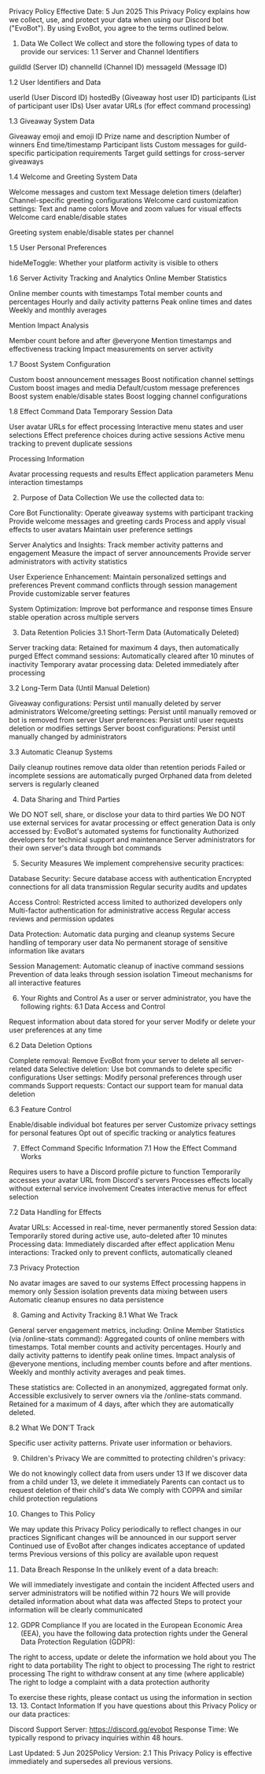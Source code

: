 Privacy Policy
Effective Date: 5 Jun 2025
This Privacy Policy explains how we collect, use, and protect your data when using our Discord bot ("EvoBot"). By using EvoBot, you agree to the terms outlined below.
1. Data We Collect
We collect and store the following types of data to provide our services:
1.1 Server and Channel Identifiers

guildId (Server ID)
channelId (Channel ID)
messageId (Message ID)

1.2 User Identifiers and Data

userId (User Discord ID)
hostedBy (Giveaway host user ID)
participants (List of participant user IDs)
User avatar URLs (for effect command processing)

1.3 Giveaway System Data

Giveaway emoji and emoji ID
Prize name and description
Number of winners
End time/timestamp
Participant lists
Custom messages for guild-specific participation requirements
Target guild settings for cross-server giveaways

1.4 Welcome and Greeting System Data

Welcome messages and custom text
Message deletion timers (delafter)
Channel-specific greeting configurations
Welcome card customization settings:
Text and name colors
Move and zoom values for visual effects
Welcome card enable/disable states


Greeting system enable/disable states per channel

1.5 User Personal Preferences

hideMeToggle: Whether your platform activity is visible to others

1.6 Server Activity Tracking and Analytics
Online Member Statistics

Online member counts with timestamps
Total member counts and percentages
Hourly and daily activity patterns
Peak online times and dates
Weekly and monthly averages

Mention Impact Analysis

Member count before and after @everyone
Mention timestamps and effectiveness tracking
Impact measurements on server activity

1.7 Boost System Configuration

Custom boost announcement messages
Boost notification channel settings
Custom boost images and media
Default/custom message preferences
Boost system enable/disable states
Boost logging channel configurations

1.8 Effect Command Data
Temporary Session Data

User avatar URLs for effect processing
Interactive menu states and user selections
Effect preference choices during active sessions
Active menu tracking to prevent duplicate sessions

Processing Information

Avatar processing requests and results
Effect application parameters
Menu interaction timestamps

2. Purpose of Data Collection
We use the collected data to:

Core Bot Functionality:
Operate giveaway systems with participant tracking
Provide welcome messages and greeting cards
Process and apply visual effects to user avatars
Maintain user preference settings


Server Analytics and Insights:
Track member activity patterns and engagement
Measure the impact of server announcements
Provide server administrators with activity statistics


User Experience Enhancement:
Maintain personalized settings and preferences
Prevent command conflicts through session management
Provide customizable server features


System Optimization:
Improve bot performance and response times
Ensure stable operation across multiple servers



3. Data Retention Policies
3.1 Short-Term Data (Automatically Deleted)

Server tracking data: Retained for maximum 4 days, then automatically purged
Effect command sessions: Automatically cleared after 10 minutes of inactivity
Temporary avatar processing data: Deleted immediately after processing

3.2 Long-Term Data (Until Manual Deletion)

Giveaway configurations: Persist until manually deleted by server administrators
Welcome/greeting settings: Persist until manually removed or bot is removed from server
User preferences: Persist until user requests deletion or modifies settings
Server boost configurations: Persist until manually changed by administrators

3.3 Automatic Cleanup Systems

Daily cleanup routines remove data older than retention periods
Failed or incomplete sessions are automatically purged
Orphaned data from deleted servers is regularly cleaned

4. Data Sharing and Third Parties

We DO NOT sell, share, or disclose your data to third parties
We DO NOT use external services for avatar processing or effect generation
Data is only accessed by:
EvoBot's automated systems for functionality
Authorized developers for technical support and maintenance
Server administrators for their own server's data through bot commands



5. Security Measures
We implement comprehensive security practices:

Database Security:
Secure database access with authentication
Encrypted connections for all data transmission
Regular security audits and updates


Access Control:
Restricted access limited to authorized developers only
Multi-factor authentication for administrative access
Regular access reviews and permission updates


Data Protection:
Automatic data purging and cleanup systems
Secure handling of temporary user data
No permanent storage of sensitive information like avatars


Session Management:
Automatic cleanup of inactive command sessions
Prevention of data leaks through session isolation
Timeout mechanisms for all interactive features



6. Your Rights and Control
As a user or server administrator, you have the following rights:
6.1 Data Access and Control

Request information about data stored for your server
Modify or delete your user preferences at any time

6.2 Data Deletion Options

Complete removal: Remove EvoBot from your server to delete all server-related data
Selective deletion: Use bot commands to delete specific configurations
User settings: Modify personal preferences through user commands
Support requests: Contact our support team for manual data deletion

6.3 Feature Control

Enable/disable individual bot features per server
Customize privacy settings for personal features
Opt out of specific tracking or analytics features

7. Effect Command Specific Information
7.1 How the Effect Command Works

Requires users to have a Discord profile picture to function
Temporarily accesses your avatar URL from Discord's servers
Processes effects locally without external service involvement
Creates interactive menus for effect selection

7.2 Data Handling for Effects

Avatar URLs: Accessed in real-time, never permanently stored
Session data: Temporarily stored during active use, auto-deleted after 10 minutes
Processing data: Immediately discarded after effect application
Menu interactions: Tracked only to prevent conflicts, automatically cleaned

7.3 Privacy Protection

No avatar images are saved to our systems
Effect processing happens in memory only
Session isolation prevents data mixing between users
Automatic cleanup ensures no data persistence

8. Gaming and Activity Tracking
8.1 What We Track

General server engagement metrics, including:
Online Member Statistics (via /online-stats command):
Aggregated counts of online members with timestamps.
Total member counts and activity percentages.
Hourly and daily activity patterns to identify peak online times.
Impact analysis of @everyone mentions, including member counts before and after mentions.
Weekly and monthly activity averages and peak times.


These statistics are:
Collected in an anonymized, aggregated format only.
Accessible exclusively to server owners via the /online-stats command.
Retained for a maximum of 4 days, after which they are automatically deleted.





8.2 What We DON'T Track

Specific user activity patterns.
Private user information or behaviors.

9. Children's Privacy
We are committed to protecting children's privacy:

We do not knowingly collect data from users under 13
If we discover data from a child under 13, we delete it immediately
Parents can contact us to request deletion of their child's data
We comply with COPPA and similar child protection regulations

10. Changes to This Policy

We may update this Privacy Policy periodically to reflect changes in our practices
Significant changes will be announced in our support server
Continued use of EvoBot after changes indicates acceptance of updated terms
Previous versions of this policy are available upon request

11. Data Breach Response
In the unlikely event of a data breach:

We will immediately investigate and contain the incident
Affected users and server administrators will be notified within 72 hours
We will provide detailed information about what data was affected
Steps to protect your information will be clearly communicated

12. GDPR Compliance
If you are located in the European Economic Area (EEA), you have the following data protection rights under the General Data Protection Regulation (GDPR):

The right to access, update or delete the information we hold about you
The right to data portability
The right to object to processing
The right to restrict processing
The right to withdraw consent at any time (where applicable)
The right to lodge a complaint with a data protection authority

To exercise these rights, please contact us using the information in section 13.
13. Contact Information
If you have questions about this Privacy Policy or our data practices:

Discord Support Server: https://discord.gg/evobot
Response Time: We typically respond to privacy inquiries within 48 hours.


Last Updated: 5 Jun 2025Policy Version: 2.1
This Privacy Policy is effective immediately and supersedes all previous versions.
